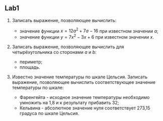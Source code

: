 ## Lab1
1. Записать выражение, позволяющее вычислить:
    + значение функции $x = 12a^2 + 7a - 16$ при известном значении $a$;
    + значение функции $y = 7x^2 - 3x + 6$ при известном значении $x$.

2. Записать выражение, позволяющее вычислить для четырёхугольника со сторонами $a$ и $b$:
    + периметр;
    + площадь.

3. Известно значение температуры по шкале Цельсия. Записать выражение, позволяющее вычислить соответствующее значение температуры по шкале:
    + Фаренгейта - исходное значение температуры необходимо умножить на 1,8 и к результату прибавить 32;
    + Кельвина - абсолютное значение нуля соответствует 273,15 градуса по шкале Цельсия.
